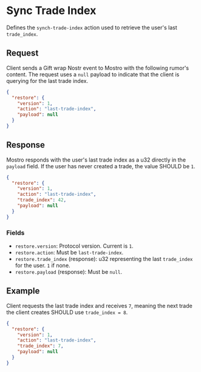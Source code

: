 # Sync Trade Index

Defines the `synch-trade-index` action used to retrieve the user's last `trade_index`.

## Request

Client sends a Gift wrap Nostr event to Mostro with the following rumor's content. The request uses a `null` payload to indicate that the client is querying for the last trade index.

```json
{
  "restore": {
    "version": 1,
    "action": "last-trade-index",
    "payload": null
  }
}
```

## Response

Mostro responds with the user's last trade index as a u32 directly in the `payload` field. If the user has never created a trade, the value SHOULD be `1`.

```json
{
  "restore": {
    "version": 1,
    "action": "last-trade-index",
    "trade_index": 42,
    "payload": null
  }
}
```

### Fields

* `restore.version`: Protocol version. Current is `1`.
* `restore.action`: Must be `last-trade-index`.
* `restore.trade_index` (response): u32 representing the last `trade_index` for the user. `1` if none.
* `restore.payload` (response): Must be `null`.

## Example

Client requests the last trade index and receives `7`, meaning the next trade the client creates SHOULD use `trade_index = 8`.

```json
{
  "restore": {
    "version": 1,
    "action": "last-trade-index",
    "trade_index": 7,
    "payload": null
  }
}
```


